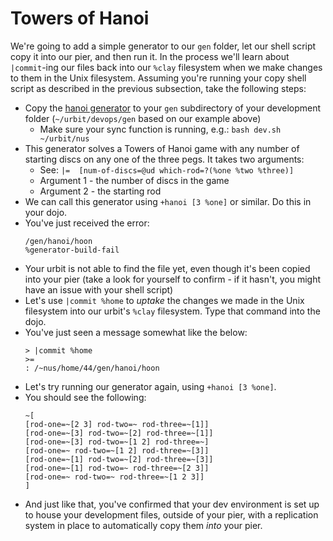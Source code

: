 # Towers of Hanoi
We're going to add a simple generator to our `gen` folder, let our shell script copy it into our pier, and then run it.  In the process we'll learn about `|commit`-ing our files back into our `%clay` filesystem when we make changes to them in the Unix filesystem.  Assuming you're running your copy shell script as described in the previous subsection, take the following steps:
   * Copy the [hanoi generator](supplemental/hanoi.hoon) to your `gen` subdirectory of your development folder (`~/urbit/devops/gen` based on our example above)
     * Make sure your sync function is running, e.g.: `bash dev.sh ~/urbit/nus`
   * This generator solves a Towers of Hanoi game with any number of starting discs on any one of the three pegs.  It takes two arguments:
      * See: `|=  [num-of-discs=@ud which-rod=?(%one %two %three)]`
      * Argument 1 - the number of discs in the game
      * Argument 2 - the starting rod
   * We can call this generator using `+hanoi [3 %one]` or similar.  Do this in your dojo.
   * You've just received the error:
      ```
      /gen/hanoi/hoon
      %generator-build-fail
      ```
   * Your urbit is not able to find the file yet, even though it's been copied into your pier (take a look for yourself to confirm - if it hasn't, you might have an issue with your shell script)
   * Let's use `|commit %home` to _uptake_ the changes we made in the Unix filesystem into our urbit's `%clay` filesystem.  Type that command into the dojo.
   * You've just seen a message somewhat like the below:
      ```
      > |commit %home
      >=
      : /~nus/home/44/gen/hanoi/hoon
      ```
   * Let's try running our generator again, using `+hanoi [3 %one]`.
   * You should see the following:
      ```
     ~[
     [rod-one=~[2 3] rod-two=~ rod-three=~[1]]
     [rod-one=~[3] rod-two=~[2] rod-three=~[1]]
     [rod-one=~[3] rod-two=~[1 2] rod-three=~]
     [rod-one=~ rod-two=~[1 2] rod-three=~[3]]
     [rod-one=~[1] rod-two=~[2] rod-three=~[3]]
     [rod-one=~[1] rod-two=~ rod-three=~[2 3]]
     [rod-one=~ rod-two=~ rod-three=~[1 2 3]]
     ]
     ```
   * And just like that, you've confirmed that your dev environment is set up to house your development files, outside of your pier, with a replication system in place to automatically copy them _into_ your pier.